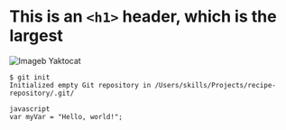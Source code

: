 # This is an `<h1>` header, which is the largest

![Imageb Yaktocat](https://octodex.github.com/images/yaktocat.png)

```
$ git init
Initialized empty Git repository in /Users/skills/Projects/recipe-repository/.git/
```

```
javascript
var myVar = "Hello, world!";
```
